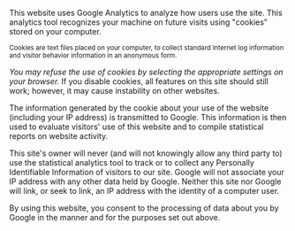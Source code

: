 This website uses Google Analytics to analyze how users use the site. This analytics tool recognizes your machine on future visits using "cookies" stored on your computer.

<sub>Cookies are text files placed on your computer, to
collect standard Internet log information and visitor behavior information in
an anonymous form.</sub>

*You may refuse the use of cookies by selecting the appropriate settings on your
browser.* If you disable cookies, all features on this site should still work;
however, it may cause instability on other websites.

The information generated by the cookie about your use of the website (including
your IP address) is transmitted to Google. This information is then used to
evaluate visitors' use of this website and to compile statistical reports on
website activity.

This site's owner will never (and will not knowingly allow any third party to)
use the statistical analytics tool to track or to collect any Personally
Identifiable Information of visitors to our site. Google will not associate your
IP address with any other data held by Google. Neither this site nor Google will
link, or seek to link, an IP address with the identity of a computer user.

By using this website, you consent to the processing of data about you by Google
in the manner and for the purposes set out above.
